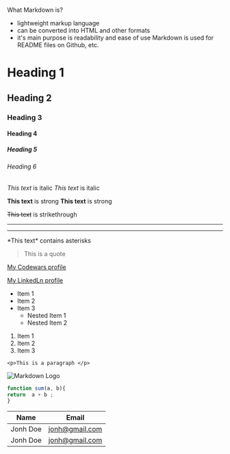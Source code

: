 What Markdown is?
* lightweight markup language
* can be converted into HTML and other formats
* it's main purpose is readability and ease of use
Markdown is used for README files on Github, etc.

<!-- HEADINGS -->
# Heading 1
## Heading 2
### Heading 3
#### Heading 4
##### Heading 5
###### Heading 6

<!-- Italics -->
*This text* is italic
_This text_ is italic

<!-- Strong -->
**This text** is strong
__This text__ is strong

<!-- Strikethrough -->
~~This text~~ is strikethrough

<!-- Horizontal Rule -->
---
___

<!-- Asterisk display -->
\*This text\* contains asterisks

<!-- Blockquote -->
> This is a quote

<!-- Links -->
[My Codewars profile](https://www.codewars.com/users/LarisaOvchinnikova)

[My LinkedLn profile](https://www.linkedin.com/in/larisa-ovchinnikova-525a33187/
"LinkedLn - my page")

<!-- LISTS -->
<!-- UL -->
* Item 1
* Item 2
* Item 3
  * Nested Item 1
  * Nested Item 2

<!-- OL -->
1. Item 1  
1. Item 2
1. Item 3

<!-- Inline Code Block -->
`<p>This is a paragraph </p>`

<!-- Image -->
![Markdown Logo](https://markdown-here.com/img/icon256.png)

<!-- Github markdown -->
<!-- Code Blocks -->
```Javascript
function sum(a, b){
return  a + b ;
}
```

<!-- Tables -->
|Name     |Email          |
|---------|---------------|
|Jonh Doe |jonh@gmail.com |
|Jonh Doe |jonh@gmail.com |

<!-- Task Lists -->
